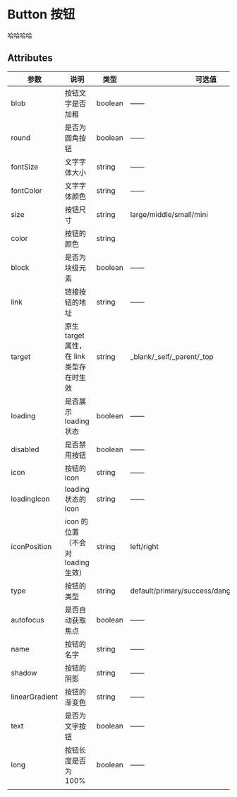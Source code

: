 # Button 按钮

<f-button>哈哈哈哈</f-button>

## Attributes

| 参数           | 说明                                     | 类型    | 可选值                                      | 默认值   |
| -------------- | ---------------------------------------- | ------- | ------------------------------------------- | -------- |
| blob           | 按钮文字是否加粗                         | boolean | ——                                          | false    |
| round          | 是否为圆角按钮                           | boolean | ——                                          | false    |
| fontSize       | 文字字体大小                             | string  | ——                                          | 14px     |
| fontColor      | 文字字体颜色                             | string  | ——                                          | ——       |
| size           | 按钮尺寸                                 | string  | large/middle/small/mini                     | middle   |
| color          | 按钮的颜色                               | string  |                                             | ——       |
| block          | 是否为块级元素                           | boolean | ——                                          | false    |
| link           | 链接按钮的地址                           | string  | ——                                          | ——       |
| target         | 原生 target 属性，在 link 类型存在时生效 | string  | \_blank/\_self/\_parent/\_top               | \_self   |
| loading        | 是否展示 loading 状态                    | boolean | ——                                          | false    |
| disabled       | 是否禁用按钮                             | boolean | ——                                          | false    |
| icon           | 按钮的 icon                              | string  | ——                                          | ——       |
| loadingIcon    | loading 状态的 icon                      | string  | ——                                          | ——       |
| iconPosition   | icon 的位置（不会对 loading 生效）       | string  | left/right                                  | right    |
| type           | 按钮的类型                               | string  | default/primary/success/danger/warning/info | default  |
| autofocus      | 是否自动获取焦点                         | boolean | ——                                          | false    |
| name           | 按钮的名字                               | string  | ——                                          | f-button |
| shadow         | 按钮的阴影                               | string  | ——                                          | ——       |
| linearGradient | 按钮的渐变色                             | string  | ——                                          | ——       |
| text           | 是否为文字按钮                           | boolean | ——                                          | false    |
| long           | 按钮长度是否为 100%                      | boolean | ——                                          | false    |
|                |                                          |         |                                             |          |
